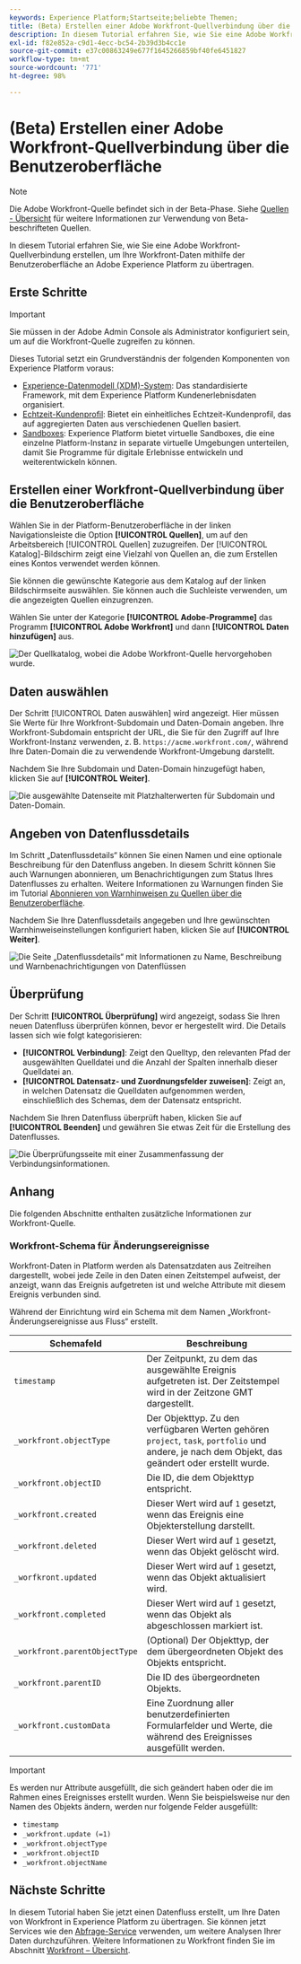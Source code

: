 ```yaml
---
keywords: Experience Platform;Startseite;beliebte Themen;
title: (Beta) Erstellen einer Adobe Workfront-Quellverbindung über die Benutzeroberfläche
description: In diesem Tutorial erfahren Sie, wie Sie eine Adobe Workfront-Quellverbindung erstellen, um Ihre Workfront-Daten mithilfe der Benutzeroberfläche an Adobe Experience Platform zu übertragen.
exl-id: f82e852a-c9d1-4ecc-bc54-2b39d3b4cc1e
source-git-commit: e37c00863249e677f1645266859bf40fe6451827
workflow-type: tm+mt
source-wordcount: '771'
ht-degree: 98%

---
```


# (Beta) Erstellen einer Adobe Workfront-Quellverbindung über die Benutzeroberfläche

>[!NOTE]
>
>Die Adobe Workfront-Quelle befindet sich in der Beta-Phase. Siehe [Quellen - Übersicht](../../../../home.md#terms-and-conditions) für weitere Informationen zur Verwendung von Beta-beschrifteten Quellen.

In diesem Tutorial erfahren Sie, wie Sie eine Adobe Workfront-Quellverbindung erstellen, um Ihre Workfront-Daten mithilfe der Benutzeroberfläche an Adobe Experience Platform zu übertragen.

## Erste Schritte

>[!IMPORTANT]
>
>Sie müssen in der Adobe Admin Console als Administrator konfiguriert sein, um auf die Workfront-Quelle zugreifen zu können.

Dieses Tutorial setzt ein Grundverständnis der folgenden Komponenten von Experience Platform voraus:

* [Experience-Datenmodell (XDM)-System](../../../../../xdm/home.md): Das standardisierte Framework, mit dem Experience Platform Kundenerlebnisdaten organisiert.
* [Echtzeit-Kundenprofil](../../../../../profile/home.md): Bietet ein einheitliches Echtzeit-Kundenprofil, das auf aggregierten Daten aus verschiedenen Quellen basiert.
* [Sandboxes](../../../../../sandboxes/home.md): Experience Platform bietet virtuelle Sandboxes, die eine einzelne Platform-Instanz in separate virtuelle Umgebungen unterteilen, damit Sie Programme für digitale Erlebnisse entwickeln und weiterentwickeln können.

## Erstellen einer Workfront-Quellverbindung über die Benutzeroberfläche

Wählen Sie in der Platform-Benutzeroberfläche in der linken Navigationsleiste die Option **[!UICONTROL Quellen]**, um auf den Arbeitsbereich [!UICONTROL Quellen] zuzugreifen. Der [!UICONTROL Katalog]-Bildschirm zeigt eine Vielzahl von Quellen an, die zum Erstellen eines Kontos verwendet werden können.

Sie können die gewünschte Kategorie aus dem Katalog auf der linken Bildschirmseite auswählen. Sie können auch die Suchleiste verwenden, um die angezeigten Quellen einzugrenzen.

Wählen Sie unter der Kategorie **[!UICONTROL Adobe-Programme]** das Programm **[!UICONTROL Adobe Workfront]** und dann **[!UICONTROL Daten hinzufügen]** aus.

![Der Quellkatalog, wobei die Adobe Workfront-Quelle hervorgehoben wurde.](../../../../images/tutorials/create/workfront/catalog.png)

## Daten auswählen

Der Schritt [!UICONTROL Daten auswählen] wird angezeigt. Hier müssen Sie Werte für Ihre Workfront-Subdomain und Daten-Domain angeben. Ihre Workfront-Subdomain entspricht der URL, die Sie für den Zugriff auf Ihre Workfront-Instanz verwenden, z. B. `https://acme.workfront.com/`, während Ihre Daten-Domain die zu verwendende Workfront-Umgebung darstellt.

Nachdem Sie Ihre Subdomain und Daten-Domain hinzugefügt haben, klicken Sie auf **[!UICONTROL Weiter]**.

![Die ausgewählte Datenseite mit Platzhalterwerten für Subdomain und Daten-Domain.](../../../../images/tutorials/create/workfront/select-data.png)

## Angeben von Datenflussdetails

Im Schritt „Datenflussdetails“ können Sie einen Namen und eine optionale Beschreibung für den Datenfluss angeben. In diesem Schritt können Sie auch Warnungen abonnieren, um Benachrichtigungen zum Status Ihres Datenflusses zu erhalten. Weitere Informationen zu Warnungen finden Sie im Tutorial [Abonnieren von Warnhinweisen zu Quellen über die Benutzeroberfläche](../../alerts.md).

Nachdem Sie Ihre Datenflussdetails angegeben und Ihre gewünschten Warnhinweiseinstellungen konfiguriert haben, klicken Sie auf **[!UICONTROL Weiter]**.

![Die Seite „Datenflussdetails“ mit Informationen zu Name, Beschreibung und Warnbenachrichtigungen von Datenflüssen](../../../../images/tutorials/create/workfront/dataflow-detail.png)

## Überprüfung

Der Schritt **[!UICONTROL Überprüfung]** wird angezeigt, sodass Sie Ihren neuen Datenfluss überprüfen können, bevor er hergestellt wird. Die Details lassen sich wie folgt kategorisieren:

* **[!UICONTROL Verbindung]**: Zeigt den Quelltyp, den relevanten Pfad der ausgewählten Quelldatei und die Anzahl der Spalten innerhalb dieser Quelldatei an.
* **[!UICONTROL Datensatz- und Zuordnungsfelder zuweisen]**: Zeigt an, in welchen Datensatz die Quelldaten aufgenommen werden, einschließlich des Schemas, dem der Datensatz entspricht.

Nachdem Sie Ihren Datenfluss überprüft haben, klicken Sie auf **[!UICONTROL Beenden]** und gewähren Sie etwas Zeit für die Erstellung des Datenflusses.

![Die Überprüfungsseite mit einer Zusammenfassung der Verbindungsinformationen.](../../../../images/tutorials/create/workfront/review.png)

## Anhang

Die folgenden Abschnitte enthalten zusätzliche Informationen zur Workfront-Quelle.

### Workfront-Schema für Änderungsereignisse

Workfront-Daten in Platform werden als Datensatzdaten aus Zeitreihen dargestellt, wobei jede Zeile in den Daten einen Zeitstempel aufweist, der anzeigt, wann das Ereignis aufgetreten ist und welche Attribute mit diesem Ereignis verbunden sind.

Während der Einrichtung wird ein Schema mit dem Namen „Workfront-Änderungsereignisse aus Fluss“ erstellt.

| Schemafeld | Beschreibung |
| --- | --- |
| `timestamp` | Der Zeitpunkt, zu dem das ausgewählte Ereignis aufgetreten ist. Der Zeitstempel wird in der Zeitzone GMT dargestellt. |
| `_workfront.objectType` | Der Objekttyp. Zu den verfügbaren Werten gehören `project`, `task`, `portfolio` und andere, je nach dem Objekt, das geändert oder erstellt wurde. |
| `_workfront.objectID` | Die ID, die dem Objekttyp entspricht. |
| `_workfront.created` | Dieser Wert wird auf `1` gesetzt, wenn das Ereignis eine Objekterstellung darstellt. |
| `_workfront.deleted` | Dieser Wert wird auf `1` gesetzt, wenn das Objekt gelöscht wird. |
| `_worfkront.updated` | Dieser Wert wird auf `1` gesetzt, wenn das Objekt aktualisiert wird. |
| `_workfront.completed` | Dieser Wert wird auf `1` gesetzt, wenn das Objekt als abgeschlossen markiert ist. |
| `_workfront.parentObjectType` | (Optional) Der Objekttyp, der dem übergeordneten Objekt des Objekts entspricht. |
| `_workfront.parentID` | Die ID des übergeordneten Objekts. |
| `_workfront.customData` | Eine Zuordnung aller benutzerdefinierten Formularfelder und Werte, die während des Ereignisses ausgefüllt werden. |

>[!IMPORTANT]
>
>Es werden nur Attribute ausgefüllt, die sich geändert haben oder die im Rahmen eines Ereignisses erstellt wurden. Wenn Sie beispielsweise nur den Namen des Objekts ändern, werden nur folgende Felder ausgefüllt:<ul><li>`timestamp`</li><li>`_workfront.update (=1)`</li><li>`_workfront.objectType`</li><li>`_workfront.objectID`</li><li>`_workfront.objectName`</li></ul>

## Nächste Schritte

In diesem Tutorial haben Sie jetzt einen Datenfluss erstellt, um Ihre Daten von Workfront in Experience Platform zu übertragen. Sie können jetzt Services wie den [Abfrage-Service](../../../../../query-service/home.md) verwenden, um weitere Analysen Ihrer Daten durchzuführen. Weitere Informationen zu Workfront finden Sie im Abschnitt [Workfront – Übersicht](../../../../connectors/adobe-applications/workfront.md).
